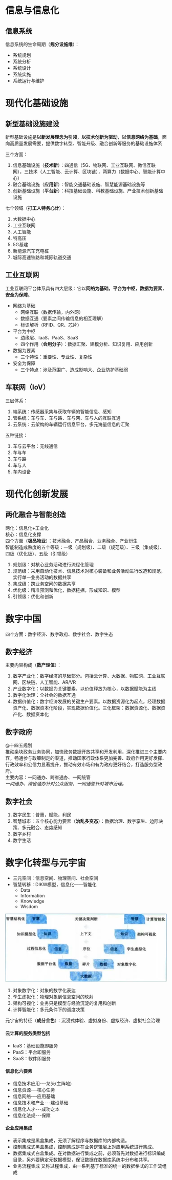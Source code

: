 # 信息与信息化
## 信息系统
信息系统的生命周期（**规分设施维**）：
- 系统规划
- 系统分析
- 系统设计
- 系统实施
- 系统运行与维护

# 现代化基础设施
## 新型基础设施建设
新型基础设施是**以新发展理念为引领**，**以技术创新为驱动**，**以信息网络为基础**，面向高质量发展需要，提供数字转型、智能升级、融合创新等服务的基础设施体系

三个方面：  
1. 信息基础设施（**技术新**）：四通信（5G、物联网、工业互联网、微信互联网），三技术（人工智能、云计算、区块链），两算力（数据中心、智能计算中心）
2. 融合基础设施（**应用新**）：智能交通基础设施、智慧能源基础设施等
3. 创新基础设施（**平台新**）：科技基础设施、科教基础设施、产业技术创新基础设施

七个领域（**打工人特务心计**）：  
1. 大数据中心
2. 工业互联网
3. 人工智能
4. 特高压
5. 5G基建
6. 新能源汽车充电桩
7. 城际高速铁路和城际轨道交通

## 工业互联网
工业互联网平台体系具有四大层级：它以**网络为基础**，**平台为中枢**，**数据为要素**，**安全为保障**。  
* 网络为基础
    * 网络互联（数据传输，内外网）
    * 数据互通（要素之间传输信息的相互理解）
    * 标识解析（RFID、QR、芯片）
* 平台为中枢
    * 边缘层、IaaS、PaaS、SaaS
    * 四个作用（**会用分子**）：数据汇聚、建模分析、知识复用、应用创新
* 数据为要素
    * 三个特性：重要性、专业性、复杂性
* 安全为保障
    * 三个特点：涉及范围广、造成影响大、企业防护基础弱

## 车联网（IoV）
三层体系：
1. 端系统：传感器采集与获取车辆的智能信息、感知
2. 管系统：车与车、车与路、车与网、车与人的互联互通
3. 云系统：云架构的车辆运行信息平台，多元海量信息的汇聚

五种链接：
1. 车与云平台：无线通信
2. 车与车
3. 车与路
4. 车与人
5. 车内设备

# 现代化创新发展
## 两化融合与智能创造
两化：信息化+工业化  
核心：信息化支撑  
四个方面（**极品物业**）：技术融合、产品融合、业务融合、产业衍生  
智能制造成熟度的五个等级：一级（规划级）、二级（规范级）、三级（集成级）、四级（优化级）、五级（引领级）
1. 规划级：对核心业务活动进行流程化管理
2. 规范级：采用自动化技术、信息技术对核心装备和业务活动进行改造和规范，实行单一业务活动的数据共享
3. 集成级：跨业务空间的数据共享
4. 优化级：精准预测和优化，数据挖掘，形成知识、模型
5. 引领级：优化和创新


# 数字中国
四个方面：数字经济、数字政府、数字社会、数字生态

## 数字经济
主要内容构成（**数产理值**）：
1. 数字产业化：数字经济的基础部分。包括云计算、大数据、物联网、工业互联网、区块链、人工智能、AR/VR
2. 产业数字化：以数据为关键要素，以价值释放为核心，以数据赋能为主线
3. 数字化治理：全社会的数据互通
4. 数据价值化：数字经济发展的关键生产要素。以数据资源化为起点，经理数据资产化、数据资本化阶段，实现数据价值化。三化框架：数据资源化、数据资产化、数据资本化

## 数字政府
@十四五规划  
推动条块政务业务协同，加快政务数据开放共享和开发利用，深化推进三个主要内容，畅通参与政策制定的渠道，推动国家行政体系更加完善、政府作用更好发挥、行政效率和公信力显著提升，推动有效市场和有为政府更好结合，打造服务型政府。  
主要内容：一网通办、跨省通办、一网统管  
*一网通办、跨省通办针对公众服务，一网通管针对城市治理。*

## 数字社会
1. 数字民生：普惠，赋能，利民
2. 智慧城市：五个核心能力要素（**治乱多变态**）：数据治理、数字孪生、边际决策、多元融合、态势感知
3. 数字乡村
4. 数字生活

# 数字化转型与元宇宙
* 三元空间：信息空间、物理空间、社会空间
* 智慧转移：DIKW模型，信息化——智能化
  * Data
  * Information
  * Knowledge
  * Wisdom  

![DIKW模型](../99src/DIKW.png)
1. 对象数字化：对象的数字化表达
2. 孪生虚拟化：物理对象到信息空间的映射
3. 架构可视化：业务只是模型与经验沉淀的复用和创新
4. 计算智能化：多元条件下的调度决策

元宇宙的特征（**成分金色**）：沉浸式体验、虚拟身份、虚拟经济、虚拟社会治理


#### 云计算的服务类型包括

- IaaS：基础设施即服务
- PaaS：平台即服务
- SaaS：软件即服务



#### 信息化六要素

- 信息技术应用---龙头(主阵地)
- 信息资源---核心任务
- 信息网络---应用基础
- 信息技术和产业---建设基础
- 信息化人才---成功之本
- 信息化法规---保障



#### 企业应用集成

- 表示集成是黑盒集成，无须了解程序与数据库的内部构造。
- 控制集成式黑盒集成，控制集成是在业务逻辑层上对应用系统进行集成。
- 数据集成式白盒集成。在对数据进行集成之前，必须首先对数据进行标识编成目录，另外要确定元数据模型，保证数据在数据库系统中分布和共享。
- 业务流程集成 又称过程集成，由一系列基于标准的统一的数据格式的工作流组成
